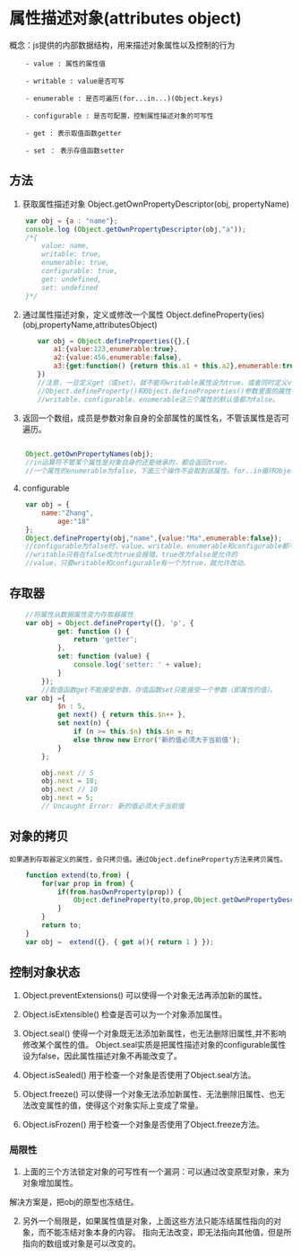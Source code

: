 # 属性描述对象(attributes object)

概念：js提供的内部数据结构，用来描述对象属性以及控制的行为

        - value : 属性的属性值

        - writable : value是否可写

        - enumerable : 是否可遍历(for...in...)(Object.keys) 

        - configurable : 是否可配置，控制属性描述对象的可写性

        - get : 表示取值函数getter

        - set ： 表示存值函数setter

## 方法

1. 获取属性描述对象  Object.getOwnPropertyDescriptor(obj, propertyName)

```javascript
    var obj = {a : "name"};
    console.log (Object.getOwnPropertyDescriptor(obj,"a")); 
    /*{
        value: name,
        writable: true,
        enumerable: true,
        configurable: true,
        get: undefined,
        set: undefined
    }*/
``` 

2. 通过属性描述对象，定义或修改一个属性  Object.defineProperty(ies)(obj,propertyName,attributesObject)
```javascript     
       var obj = Object.defineProperties({},{
           a1:{value:123,enumerable:true},
           a2:{value:456,enumerable:false},
           a3:{get:function() {return this.a1 + this.a2},enumerable:true,configurable:true}
       })
       //注意，一旦定义get（或set），就不能将writable属性设为true，或者同时定义value属性，否则会报错。
       //Object.defineProperty()和Object.defineProperties()参数里面的属性描述对象
       //writable、configurable、enumerable这三个属性的默认值都为false。
```
3. 返回一个数组，成员是参数对象自身的全部属性的属性名，不管该属性是否可遍历。
```javascript
    
    Object.getOwnPropertyNames(obj);
    //in运算符不管某个属性是对象自身的还是继承的，都会返回true。
    //一个属性的enumerable为false，下面三个操作不会取到该属性。for..in循环Object.keys方法JSON.stringify方法
```

4. configurable
```javascript
    var obj = {
        name:"Zhang",
            age:"18"
    }; 
    Object.defineProperty(obj,"name",{value:"Ma",enumerable:false});
    //configurable为false时，value、writable、enumerable和configurable都不能被修改了。
    //writable只有在false改为true会报错，true改为false是允许的
    //value，只要writable和configurable有一个为true，就允许改动。
```

## 存取器
```javascript
    //将属性从数据属性变为存取器属性
    var obj = Object.defineProperty({}, 'p', {
            get: function () {
                return 'getter';
            },
            set: function (value) {
                console.log('setter: ' + value);
            }
        });
        //取值函数get不能接受参数，存值函数set只能接受一个参数（即属性的值）。
    var obj ={
            $n : 5,
            get next() { return this.$n++ },
            set next(n) {
                if (n >= this.$n) this.$n = n;
                else throw new Error('新的值必须大于当前值');
            }
        };

        obj.next // 5
        obj.next = 10;
        obj.next // 10
        obj.next = 5;
        // Uncaught Error: 新的值必须大于当前值
```

## 对象的拷贝
    如果遇到存取器定义的属性，会只拷贝值。通过Object.defineProperty方法来拷贝属性。
```javascript
    function extend(to,from) {
        for(var prop in from) {
            if(from.hasOwnProperty(prop)) {
                Object.defineProperty(to,prop,Object.getOwnPropertyDescriptor(from,prop));
            }
        }
        return to;
    }
    var obj =  extend({}, { get a(){ return 1 } });
```

## 控制对象状态

1. Object.preventExtensions() 可以使得一个对象无法再添加新的属性。

2. Object.isExtensible()  检查是否可以为一个对象添加属性。

3. Object.seal()  使得一个对象既无法添加新属性，也无法删除旧属性,并不影响修改某个属性的值。 
   Object.seal实质是把属性描述对象的configurable属性设为false，因此属性描述对象不再能改变了。

4. Object.isSealed() 用于检查一个对象是否使用了Object.seal方法。

5. Object.freeze()  可以使得一个对象无法添加新属性、无法删除旧属性、也无法改变属性的值，使得这个对象实际上变成了常量。

6. Object.isFrozen() 用于检查一个对象是否使用了Object.freeze方法。

### 局限性
1. 上面的三个方法锁定对象的可写性有一个漏洞：可以通过改变原型对象，来为对象增加属性。

解决方案是，把obj的原型也冻结住。

2. 另外一个局限是，如果属性值是对象，上面这些方法只能冻结属性指向的对象，而不能冻结对象本身的内容。
指向无法改变，即无法指向其他值，但是所指向的数组或对象是可以改变的。